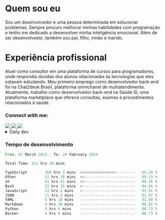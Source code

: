 # Quem sou eu
Sou um desenvolvedor e uma pessoa determinada em solucionar problemas. Sempre procuro melhorar minhas habilidades com programação e tenho me dedicado a desenvolver minha inteligência emocional. Além de ser desenvolvedor, também sou pai, filho, irmão e marido.

# Experiência profissional
Atuei como consultor em uma plataforma de cursos para programadores, onde respondia dúvidas dos alunos relacionadas às tecnologias que eles estavam estudando.
Meu primeiro emprego como desenvolvedor back-end foi na Chat2desk Brasil, plataforma omnichanel de multiatendimento.
Atualmente, trabalho como desenvolvedor back-end na Saúde iD, uma plataforma marketplace que oferece consultas, exames e procedimentos relacionados à saúde.

### Connect with me:
<a href="https://www.linkedin.com/in/theusmoreira" target="_blank" >
<img src="https://img.shields.io/badge/linkedin-%230077B5.svg?&style=for-the-badge&logo=linkedin&logoColor=white ">
</a>
<a href="https://www.instagram.com/matheus.s.moreira/" target="_blank">
<img src="https://img.shields.io/badge/instagram-%23E4405F.svg?&style=for-the-badge&logo=instagram&logoColor=white">
</a>
<a href="mailto:matheussm301@gmail.com"  target="_blank">
<img src="https://img.shields.io/badge/gmail-%23E4405F.svg?&style=for-the-badge&logo=gmail&logoColor=white">
</a>


<details>
  <summary>Daily dev </summary>
<p>
  <a href="https://app.daily.dev/matheussantos"><img src="https://github.com/matheus-santos-moreira/matheus-santos-moreira/blob/master/devcard.svg" width="200" alt="Matheus Santos's Dev Card"/></a>
 </p>
</details>

<h3>Tempo de desenvolvimento</h3>

<!--START_SECTION:waka-->

```rust
From: 01 March 2023 - To: 29 February 2024

Total Time: 511 hrs 30 mins

TypeScript        368 hrs 3 mins  >>>>>>>>>>>>>>>>---------   65.24 %
Other             52 hrs 38 mins  >>-----------------------   09.33 %
sh                51 hrs 41 mins  >>-----------------------   09.16 %
Bash              22 hrs 35 mins  >------------------------   04.01 %
JavaScript        22 hrs 2 mins   >------------------------   03.91 %
JSON              11 hrs 5 mins   -------------------------   01.97 %
YAML              6 hrs 10 mins   -------------------------   01.09 %
Markdown          4 hrs 38 mins   -------------------------   00.82 %
Python            4 hrs 6 mins    -------------------------   00.73 %
Docker            4 hrs 6 mins    -------------------------   00.73 %
```

<!--END_SECTION:waka-->
